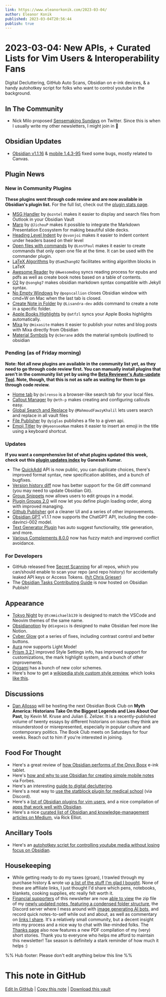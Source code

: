 ```yaml
---
link: https://www.eleanorkonik.com/2023-03-04/
author: Eleanor Konik
published: 2023-03-04T20:56:44
publish: true
---
```


# 2023-03-04: New APIs, + Curated Lists for Vim Users & Interoperability Fans
Digital Decluttering, GitHub Auto Scans, Obsidian on e-ink devices, & a handy autohotkey script for folks who want to control youtube in the background.

## In The Community

* Nick Milo proposed [Sensemaking Sundays](https://twitter.com/NickMilo/status/1631681072353394688?ref=eleanorkonik.com) on Twitter. Since this is when I usually write my other newsletters, I might join in 👀

## Obsidian Updates

* [Obsidian v1.1.16](https://forum.obsidian.md/t/obsidian-release-v1-1-16/55572?ref=eleanorkonik.com) & [mobile 1.4.3-95](https://forum.obsidian.md/t/obsidian-mobile-v1-4-3-build-95/55574?ref=eleanorkonik.com) fixed some bugs, mostly related to Canvas.

## Plugin News

### New in Community Plugins

__These plugins went through code review and are now available in Obsidian's plugin list.__ For the full list, check out the [plugin stats page](https://obsidian-plugin-stats.vercel.app/new?ref=eleanorkonik.com).

* [MSG Handler](https://github.com/ozntel/obsidian-msg-handler?ref=eleanorkonik.com) by `@ozntel` makes it easier to display and search files from Outlook in your Obsidian Vault
* [Marp](https://github.com/JichouP/obsidian-marp-plugin?ref=eleanorkonik.com) by `@JichouP` makes it possible to integrate the Markdown Presentation Ecosystem for making beautiful slide decks.
* [Heading Level Indent](https://github.com/svonjoi/obsidian-heading-level-indent?ref=eleanorkonik.com) by `@svonjoi` makes it easier to indent content under headers based on their level
* [Open files with commands](https://github.com/LostPaul/ob-open-files-with-commands?ref=eleanorkonik.com) by `@LostPaul` makes it easier to create commands that only open one file at the time. It can be used with the commander plugin.
* [LaTeX Algorithms](https://github.com/SamZhang02/obsidian-latex-algorithms?ref=eleanorkonik.com) by `@SamZhang02` facilitates writing algorithm blocks in LaTeX
* [Awesome Reader](https://github.com/AwesomeDog/obsidian-awesome-reader?ref=eleanorkonik.com) by `@AwesomeDog` syncs reading process for epubs and pdfs as well as create book notes based on a table of contents.
* [O2](https://github.com/songkg7/o2?ref=eleanorkonik.com) by `@songkg7` makes obsidian markdown syntax compatible with Jekyll syntax.
* [No Empty Windows](https://github.com/popscallion/obsidian-no-empty-windows?ref=eleanorkonik.com) by `@popscallion` closes Obsidian window with cmd+W on Mac when the last tab is closed.
* [Create Note in Folder](https://github.com/Lisandra-dev/obsidian-create-note-in-folder?ref=eleanorkonik.com) by `@Lisandra-dev` adds command to create a note in a specific folder.
* [Apple Books Highlights](https://github.com/atfzl/obsidian-apple-books-plugin?ref=eleanorkonik.com) by `@atfzl` syncs your Apple Books highlights automatically.
* [Mixa](https://github.com/mixasite/obsidian-mixa?ref=eleanorkonik.com) by `@mixasite` makes it easier to publish your notes and blog posts with Mixa directly from Obsidian
* [Material Symbols](https://github.com/cberane/obsidian-material-symbols?ref=eleanorkonik.com) by `@cberane` adds the material symbols (outlined) to obsidian

### Pending (as of Friday morning)

__Note: Not all new plugins are available in the community list yet, as they need to go through code review first. You can manually install plugins that aren't in the community list yet by using the [Beta Reviewer's Auto-update Tool](https://github.com/TfTHacker/obsidian42-brat?ref=eleanorkonik.com). Note, though, that this is not as safe as waiting for them to go through code review.__

* [Home tab](https://github.com/olrenso/obsidian-home-tab?ref=eleanorkonik.com) by `@olrenso` is a browser-like search tab for your local files.
* [Callout Manager](https://github.com/eth-p/obsidian-callout-manager?ref=eleanorkonik.com) by `@eth-p` makes creating and configuring callouts easy.
* [Global Search and Replace](https://github.com/MahmoudFawzyKhalil/obsidian-global-search-and-replace?ref=eleanorkonik.com) by `@MahmoudFawzyKhalil` lets users search and replace in all vault files
* [File Publisher](https://github.com/yiglas/obsidian-file-publisher?ref=eleanorkonik.com) by `@yiglas` publishes a file to a given api.
* [Emoji Titler](https://github.com/HyeonseoNam/obsidian-emoji-titler?ref=eleanorkonik.com) by `@HyeonseoNam` makes it easier to insert an emoji in the title using a keyboard shortcut.

### Updates

__If you want a comprehensive list of what plugins updated this week, check out this [plugin updates index](https://obsidian-plugin-stats.vercel.app/updates?ref=eleanorkonik.com) by Ganessh Kumar.__

* The [QuickAdd](https://github.com/chhoumann/quickadd/releases?ref=eleanorkonik.com) API is now public, you can duplicate choices, there's improved format syntax, new specification abilities, and a bunch of bugfixes.
* [Version history diff](https://github.com/kometenstaub/obsidian-version-history-diff?ref=eleanorkonik.com) now has better support for the Git diff command (you may need to update Obsidian Git).
* [Group Snippets](https://github.com/Lisandra-dev/obsidian-group-snippets?ref=eleanorkonik.com) now allows users to edit groups in a modal.
* [Plugin Groups 2.0](https://github.com/Mocca101/obsidian-plugin-groups/releases/tag/2.0.0?ref=eleanorkonik.com) will now let you define plugin loading order, along with improved managing.
* [Github Publisher](https://github.com/ObsidianPublisher/obsidian-github-publisher?ref=eleanorkonik.com) got a cleaner UI and a series of other improvements.
* [Obsidian GPT](https://github.com/jmilldotdev/obsidian-gpt?ref=eleanorkonik.com) v1.1.1 now supports the ChatGPT API, including the code-davinci-002 model.
* [Text Generator Plugin](https://github.com/nhaouari/obsidian-textgenerator-plugin/releases?ref=eleanorkonik.com) has auto suggest functionality, title generation, and more.
* [Various Complements 8.0.0](https://github.com/tadashi-aikawa/obsidian-various-complements-plugin/releases/tag/8.0.0?ref=eleanorkonik.com) now has fuzzy match and improved conflict avoidance.

### For Developers

* GitHub released free [Secret Scanning](https://github.blog/2023-02-28-secret-scanning-alerts-are-now-available-and-free-for-all-public-repositories/?ref=eleanorkonik.com) for all repos, which you can/should enable to scan your repo (and repo history) for accidentally leaked API keys or Access Tokens. ([h/t Chris Grieser](https://twitter.com/pseudo_meta/status/1631036193113505792?ref=eleanorkonik.com))
* The [Obsidian Tasks Contributing Guide](https://publish.obsidian.md/tasks-contributing/?ref=eleanorkonik.com) is now hosted on Obsidian Publish!

## Appearance

* [Tokyo Night](https://github.com/tcmmichaelb139/obsidian-tokyonight?ref=eleanorkonik.com) by `@tcmmichaelb139` is designed to match the VSCode and Neovim themes of the same name.
* [Obsidianotion](https://github.com/diegoeis/obsidianotion?ref=eleanorkonik.com) by `@diegoeis` is designed to make Obsidian feel more like Notion.
* [Cyber Glow](https://github.com/ArtexJay/Obsidian-CyberGlow/releases/tag/v7.8.8?ref=eleanorkonik.com) got a series of fixes, including contrast control and better buttons.
* [Aura](https://github.com/ashwinjadhav818/obsidian-aura?ref=eleanorkonik.com) now supports Light Mode!
* [Prism 3.2.1](https://github.com/damiankorcz/Prism-Theme/releases/tag/3.2.1?ref=eleanorkonik.com) improved Style Settings info, has improved support for customizations, the mark highlight system, and a bunch of other improvements.
* [Origami](https://github.com/7368697661/Origami?ref=eleanorkonik.com) has a bunch of new color schemes.
* Here's how to get a [wikipedia style custom style preview](https://github.com/zamsyt/obsidian-snippets/wiki/Custom%20page%20preview?ref=eleanorkonik.com), which looks [like this](https://media.discordapp.net/attachments/702656734631821413/1060325551413411840/image.png?ref=eleanorkonik.com).

## Discussions

* [Dan Allosso](https://twitter.com/AllossoDan?ref=eleanorkonik.com) will be hosting the next Obsidian Book Club on __Myth America: Historians Take On the Biggest Legends and Lies About Our Past__, by Kevin M. Kruse and Julian E. Zelizer. It is a recently-published volume of twenty essays by different historians on issues they think are misunderstood or misrepresented, especially in popular culture and contemporary politics. The Book Club meets on Saturdays for four weeks. Reach out to him if you're interested in joining.

## Food For Thought

* Here's a great review of [how Obsidian performs of the Onyx Boox](https://thesweetsetup.com/a-mindfulness-monday-review-of-the-onyx-boox-tab-ultra/?ref=eleanorkonik.com) e-ink tablet.
* Here's [how and why to use Obsidian for creating simple mobile notes](https://www.forbes.com/sites/tjmccue/2023/02/28/why-and-how-i-use-obsidian-for-creating-simple-mobile-notes/?sh=3be58fb46b0c&ref=eleanorkonik.com) via Forbes.
* Here's an interesting [guide to digital decluttering](https://www.reddit.com/r/digitalminimalism/wiki/declutter-guide/?ref=eleanorkonik.com).
* Here's a neat way to [use the statblock plugin for medical school](https://discord.com/channels/686053708261228577/744933215063638183/1079381102180970648?ref=eleanorkonik.com) (via Discord).
* Here's a [list of Obsidian plugins for vim users](https://nanotipsforvim.prose.sh/obsidian-plugins-for-vim-users?ref=eleanorkonik.com), and a nice compilation of [apps that work well with Obsidian](https://www.reddit.com/r/ObsidianMD/comments/11eeoi0/obsidian_integrations_apps_that_work_with_obsidian/?ref=eleanorkonik.com).
* Here's a nice [curated list of Obsidian and knowledge-management articles on Medium](https://medium.com/@icycold/list/pkm-975f29b6d043?ref=eleanorkonik.com), via Rick Elliot.

## Ancillary Tools

* Here's an [autohotkey script for controlling youtube media without losing focus on Obsidian](https://www.reddit.com/r/ObsidianMD/comments/11e3jpx/autohotkey_script_for_controlling_youtube_media/?ref=eleanorkonik.com).

## Housekeeping

* While getting ready to do my taxes (groan), I trawled through my purchase history & wrote up [a list of the stuff I'm glad I bought](https://www.eleanorkonik.com/some-stuff-im-surprisingly-happy-i-bought/). None of these are affiliate links, I just thought I'd share which pens, notebooks, blankets, cooking supplies, etc really felt worth it.
* [Financial supporters](https://www.eleanorkonik.com/#/portal) of this newsletter are now [able to view](https://eleanorkonik.com/thanks?ref=eleanorkonik.com) the zip file of my [newly updated notes, featuring a condensed folder structure](https://publish.obsidian.md/eleanorkonik/?ref=eleanorkonik.com), the Discord server where I mess around with [image generating AI bots](https://www.midjourney.com/?ref=eleanorkonik.com), and record quick notes-to-self while out and about, as well as commentary on [links I share](https://rw-discord-bot-production.herokuapp.com/guilds/links/954068589885923389?ref=eleanorkonik.com). It's a relatively small community, but a decent insight into my process and a nice way to chat with like-minded folks. The [Thanks page](https://www.eleanorkonik.com/thanks/) also now features a new PDF compilation of my (very) short stories. Thank you to everyone who helps me afford to maintain this newsletter! Tax season is definitely a stark reminder of how much it helps :)

%% Hub footer: Please don't edit anything below this line %%

# This note in GitHub

<span class="git-footer">[Edit In GitHub](https://github.dev/obsidian-community/obsidian-hub/blob/main/01%20-%20Community/Obsidian%20Roundup/2023-03-04%20New%20APIs%2C%20%2B%20Curated%20Lists%20for%20Vim%20Users%20%26%20Interoperability%20Fans.md "git-hub-edit-note") | [Copy this note](https://raw.githubusercontent.com/obsidian-community/obsidian-hub/main/01%20-%20Community/Obsidian%20Roundup/2023-03-04%20New%20APIs%2C%20%2B%20Curated%20Lists%20for%20Vim%20Users%20%26%20Interoperability%20Fans.md "git-hub-copy-note") | [Download this vault](https://github.com/obsidian-community/obsidian-hub/archive/refs/heads/main.zip "git-hub-download-vault") </span>
